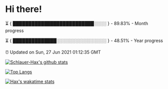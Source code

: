 # Hi there!

⏳ { ██████████████████████████░░░░ } - 89.83% - Month progress

⏳ { ██████████████░░░░░░░░░░░░░░░░ } - 48.51% - Year progress

⏰ Updated on Sun, 27 Jun 2021 01:12:35 GMT


[![Schlauer-Hax's github stats](https://github-readme-stats.vercel.app/api?username=Schlauer-Hax&show_icons=true&theme=dark&count_private=true)](https://github.com/Schlauer-Hax)


[![Top Langs](https://github-readme-stats.vercel.app/api/top-langs/?username=Schlauer-Hax&layout=compact&theme=dark)](https://github.com/Schlauer-Hax?tab=repositories)


[![Hax's wakatime stats](https://github-readme-stats.vercel.app/api/wakatime?username=Hax&theme=dark)](https://wakatime.com/@Hax)

